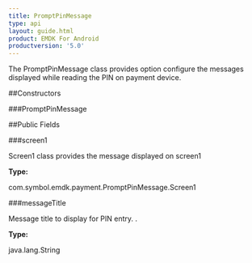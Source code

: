 ```yaml
---
title: PromptPinMessage
type: api
layout: guide.html
product: EMDK For Android
productversion: '5.0'
---
```



The PromptPinMessage class provides option configure the messages displayed while reading the PIN on payment device.

##Constructors

###PromptPinMessage



##Public Fields

###screen1

Screen1 class provides the message displayed on screen1

**Type:**

com.symbol.emdk.payment.PromptPinMessage.Screen1

###messageTitle

Message title to display for PIN entry. .

**Type:**

java.lang.String


